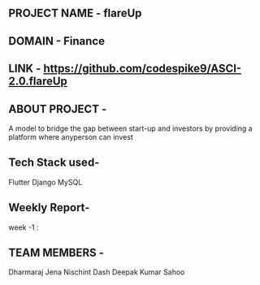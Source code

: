 ## PROJECT NAME - flareUp


## DOMAIN - Finance



## LINK - https://github.com/codespike9/ASCI-2.0.flareUp


## ABOUT PROJECT - 
A model to bridge the gap between start-up and investors by providing a platform where anyperson can invest 



## Tech Stack used-
Flutter
Django
MySQL


## Weekly Report-
week -1 :


## TEAM MEMBERS - 
Dharmaraj Jena
Nischint Dash
Deepak Kumar Sahoo

